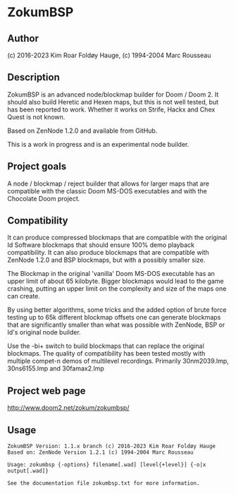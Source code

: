 # ZokumBSP 

## Author
(c) 2016-2023 Kim Roar Foldøy Hauge, (c) 1994-2004 Marc Rousseau

## Description

ZokumBSP is an advanced node/blockmap builder for Doom / Doom 2.
It should also build Heretic and Hexen maps, but this is not well
tested, but has been reported to work. Whether it works on Strife, 
Hackx and Chex Quest is not known.

Based on ZenNode 1.2.0 and available from GitHub.

This is a work in progress and is an experimental node builder.

## Project goals

A node / blockmap / reject builder that allows for larger maps that
are compatible with the classic Doom MS-DOS executables and with the
Chocolate Doom project.

## Compatibility

It can produce compressed blockmaps that are compatible with the
original Id Software blockmaps that should ensure 100% demo playback
compatibility. It can also produce blockmaps that are compatible with
ZenNode 1.2.0 and BSP blockmaps, but with a possibly smaller size.

The Blockmap in the original 'vanilla' Doom MS-DOS executable has an
upper limit of about 65 kilobyte. Bigger blockmaps would lead to the
game crashing, putting an upper limit on the complexity and size of
the maps one can create.

By using better algorithms, some tricks and the added option of
brute force testing up to 65k different blockmap offsets one can
generate blockmaps that are significantly smaller than what was
possible with ZenNode, BSP or Id's original node builder.

Use the -bi+ switch to build blockmaps that can replace the
original blockmaps. The quality of compatibility has been tested
mostly with multiple compet-n demos of multilevel recordings.
Primarily 30nm2039.lmp, 30ns6155.lmp and 30famax2.lmp

## Project web page

http://www.doom2.net/zokum/zokumbsp/

## Usage

```
ZokumBSP Version: 1.1.x branch (c) 2016-2023 Kim Roar Foldøy Hauge
Based on: ZenNode Version 1.2.1 (c) 1994-2004 Marc Rousseau

Usage: zokumbsp {-options} filename[.wad] [level{+level}] {-o|x output[.wad]}

See the documentation file zokumbsp.txt for more information.

```
